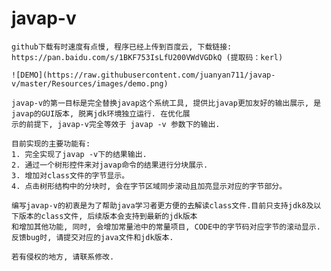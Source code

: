 # javap-v
    github下载有时速度有点慢, 程序已经上传到百度云, 下载链接: https://pan.baidu.com/s/1BKF753IsLfU200VWdVGDkQ (提取码：kerl)  
    
    ![DEMO](https://raw.githubusercontent.com/juanyan711/javap-v/master/Resources/images/demo.png)

    javap-v的第一目标是完全替换javap这个系统工具, 提供比javap更加友好的输出展示, 是javap的GUI版本, 脱离jdk环境独立运行. 在优化展  
    示的前提下, javap-v完全等效于 javap -v 参数下的输出. 

    目前实现的主要功能有:
    1. 完全实现了javap -v下的结果输出.
    2. 通过一个树形控件来对javap命令的结果进行分块展示.
    3. 增加对class文件的字节显示。
    4. 点击树形结构中的分块时, 会在字节区域同步滚动且加亮显示对应的字节部分。
    
    编写javap-v的初衷是为了帮助java学习者更方便的去解读class文件.目前只支持jdk8及以下版本的class文件, 后续版本会支持到最新的jdk版本  
    和增加其他功能, 同时, 会增加常量池中的常量项目, CODE中的字节码对应字节的滚动显示. 反馈bug时, 请提交对应的java文件和jdk版本.

    若有侵权的地方, 请联系修改.

    